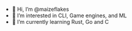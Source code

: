 - 👋 Hi, I’m @maizeflakes
- 👀 I’m interested in CLI, Game engines, and ML
- 🌱 I’m currently learning Rust, Go and C


<!---
maizeflakes/maizeflakes is a ✨ special ✨ repository because its `README.md` (this file) appears on your GitHub profile.
You can click the Preview link to take a look at your changes.
--->
